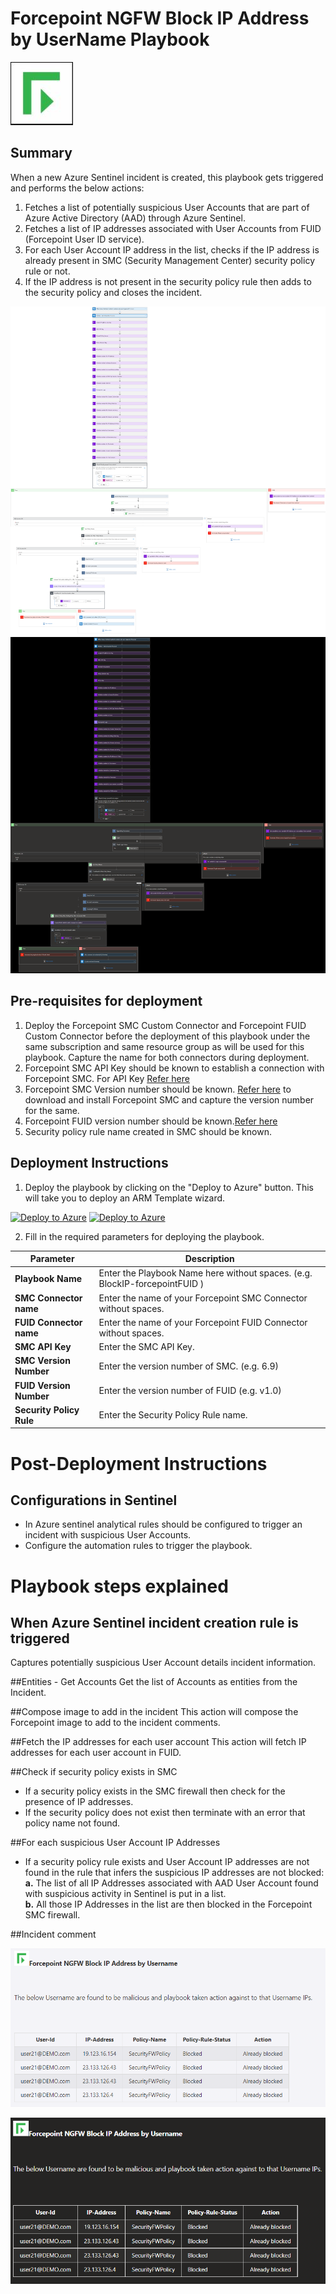 # Forcepoint NGFW Block IP Address by UserName Playbook

![forcepoint](../logo.jpg)
## Summary
 When a new Azure Sentinel incident is created, this playbook gets triggered and performs the below actions:
 1. Fetches a list of potentially suspicious User Accounts that are part of Azure Active Directory (AAD) through Azure Sentinel.
 2. Fetches a list of IP addresses associated with User Accounts from FUID (Forcepoint User ID service).
 3. For each User Account IP address in the list, checks if the IP address is already present in SMC (Security Management Center) security policy rule or not.
 4. If the IP address is not present in the security policy rule then adds to the security policy and closes the incident.

 ![Forcepoint](./Images/PlaybookdesignerLight.png)<br>
![Forcepoint](./Images/PlaybookdesignerDark.png)<br>


 ## Pre-requisites for deployment
 1. Deploy the Forcepoint SMC Custom Connector and Forcepoint FUID Custom Connector before the deployment of this playbook under the same subscription and same resource group as will be used for this playbook. Capture the name for both connectors during deployment.
 2. Forcepoint SMC API Key should be known to establish a connection with Forcepoint SMC. For API Key [Refer here](http://www.websense.com/content/support/library/ngfw/v610/rfrnce/ngfw_6100_ug_smc-api_a_en-us.pdf )
 3. Forcepoint SMC Version number should be known. [Refer here](https://help.stonesoft.com/onlinehelp/StoneGate/SMC/) to download and install Forcepoint SMC and capture the version number for the same.
 4. Forcepoint FUID version number should be known.[Refer here](https://www.websense.com/content/support/library/uid/v20/install/fuid_200_ht_integrate-fuid_a_en-us.pdf)
 5. Security policy rule name created in SMC should be known.

 ## Deployment Instructions
 1. Deploy the playbook by clicking on the "Deploy to Azure" button. This will take you to deploy an ARM Template wizard.

 [![Deploy to Azure](https://aka.ms/deploytoazurebutton)](https://portal.azure.us/#create/Microsoft.Template/uri/https%3A%2F%2Fraw.githubusercontent.com%2FAzure%2FAzure-Sentinel%2Fmaster%2FPlaybooks%2FForcepointNGFW%2FPlaybooks%2FBlockIPAddressbyusername-ForcepointNGFW%2Fazuredeploy.json) 
  [![Deploy to Azure](https://aka.ms/deploytoazuregovbutton)](https://portal.azure.us/#create/Microsoft.Template/uri/https%3A%2F%2Fraw.githubusercontent.com%2FAzure%2FAzure-Sentinel%2Fmaster%2FPlaybooks%2FForcepointNGFW%2FPlaybooks%2FBlockIPAddressbyusername-ForcepointNGFW%2Fazuredeploy.json)


 2. Fill in the required parameters for deploying the playbook.

 | Parameter  | Description |
| ------------- | ------------- |
| **Playbook Name** | Enter the Playbook Name here without spaces. (e.g. BlockIP-forcepointFUID ) |
| **SMC Connector name**|Enter the name of your Forcepoint SMC Connector without spaces.|
| **FUID Connector name**|Enter the name of your Forcepoint FUID Connector without spaces.|
| **SMC API Key**  | Enter the SMC API Key. | 
| **SMC Version Number** | Enter the version number of SMC. (e.g. 6.9) |
| **FUID Version Number** | Enter the version number of FUID (e.g. v1.0)
| **Security Policy Rule** | Enter the Security Policy Rule name. |

# Post-Deployment Instructions 
## Configurations in Sentinel
- In Azure sentinel analytical rules should be configured to trigger an incident with suspicious User Accounts. 
- Configure the automation rules to trigger the playbook.

# Playbook steps explained
## When Azure Sentinel incident creation rule is triggered
  Captures potentially suspicious User Account details incident information.

##Entities - Get Accounts
Get the list of Accounts as entities from the Incident.

##Compose image to add in the incident
This action will compose the Forcepoint image to add to the incident comments.

##Fetch the IP addresses for each user account
This action will fetch IP addresses for each user account in FUID.

##Check if security policy exists in SMC
*  If a security policy exists in the SMC firewall then check for the presence of IP addresses. 
*  If the security policy does not exist then terminate with an error that policy name not found.

##For each suspicious User Account IP Addresses
 - If a security policy rule exists and User Account IP addresses are not found in the rule that infers the suspicious IP addresses are not blocked:<br>
  **a.**  The list of all IP Addresses associated with AAD User Account found with suspicious activity in Sentinel is put in a list.<br>
  **b.** All those IP Addresses in the list are then blocked in the Forcepoint SMC firewall.

##Incident comment 

![forcepoint](./Images/IncidentCommentLight.png)

![forcepoint](./Images/IncidentCommentDark.png)
